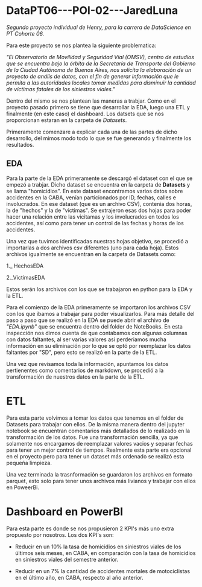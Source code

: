 # DataPT06---POI-02---JaredLuna
*Segundo proyecto individual de Henry, para la carrera de DataScience en PT Cohorte 06.*

Para este proyecto se nos plantea la siguiente problematica:

*"El Observatorio de Movilidad y Seguridad Vial (OMSV), centro de estudios que se encuentra bajo la órbita de la Secretaría de Transporte del Gobierno de la Ciudad Autónoma de Buenos Aires, nos solicita la elaboración de un proyecto de anális de datos, con el fin de generar información que le permita a las autoridades locales tomar medidas para disminuir la cantidad de víctimas fatales de los siniestros viales."*

Dentro del mismo se nos plantean las maneras a trabjar. Como en el proyecto pasado primero se tiene que desarrollar la EDA, luego una ETL y finalmente (en este caso) el dashboard. Los datsets que se nos proporcionan estaran en la carpeta de *Datasets*.

Primeramente comenzare a explicar cada una de las partes de dicho desarrollo, del mimos modo todo lo que se fue generando y finalmente los resultados.

## EDA

Para la parte de la EDA primeramente se descargó el dataset con el que se empezó a trabjar. Dicho dataset se encuentra en la carpeta de **Datasets** y se llama "homicidios". En este dataset encontramos varios datos sobre accidentes en la CABA, venían particionados por ID, fechas, calles e involucrados. En ese dataset (que es un archivo CSV), contenia dos horas, la de "hechos" y la de "victimas". Se extrajeron esas dos hojas para poder hacer una relación entre las vicitamas y los involucrados en todos los accidentes, así como para tener un control de las fechas y horas de los accidentes.

Una vez que tuvimos identificadas nuestras hojas objetivo, se procedió a importarlas a dos archivos csv diferentes (uno para cada hoja). Estos archivos igualmente se encuentran en la carpeta de Datasets como:

1._ HechosEDA

2._VictimasEDA

Estos serán los archivos con los que se trabajaron en python para la EDA y la ETL.

Para el comienzo de la EDA primeramente se importaron los archivos CSV con los que ibamos a trabajar para poder visualizarlos. Para más detalle del paso a paso que se realizó en la EDA se puede abrir el archivo de *"EDA.ipynb"* que se encuentra dentro del folder de NoteBooks. En esta inspección nos dimos cuenta de que contabamos con algunas columnas con datos faltantes, al ser varias valores así perderiamos mucha información en su eliminación por lo que se optó por reemplazar los datos faltantes por "SD", pero esto se realizó en la parte de la ETL. 

Una vez que revisamos toda la información, apuntamos los datos pertienentes como comentarios de markdown, se procedió a la transformación de nuestros datos en la parte de la ETL.

# ETL

Para esta parte volvimos a tomar los datos que tenemos en el folder de Datasets para trabajar con ellos. De la misma manera dentro del jupyter notebook se encuentran comentarios más detallados de lo realizado en la transformación de los datos. Fue una transformación sencilla, ya que solamente nos encargamos de reemplazar valores vacios y separar fechas para tener un mejor control de tiempos. Realmente esta parte era opcional en el proyecto pero para tener un dataset más ordenado se realizó esta pequeña limpieza.

Una vez terminada la trasnformación se guardaron los archivos en formato parquet, esto solo para tener unos archivos más livianos y trabajar con ellos en PoweerBi.


# Dashboard en PowerBI

Para esta parte es donde se nos propusieron 2 KPI's más uno extra propuesto por nosotros. Los dos KPI's son:

- Reducir en un 10% la tasa de homicidios en siniestros viales de los últimos seis meses, en CABA, en comparación con la tasa de homicidios en siniestros viales del semestre anterior.

- Reducir en un 7% la cantidad de accidentes mortales de motociclistas en el último año, en CABA, respecto al año anterior.
